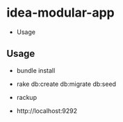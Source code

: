 # idea-modular-app

* Usage


## Usage

* bundle install

* rake db:create db:migrate db:seed

* rackup

* http://localhost:9292
